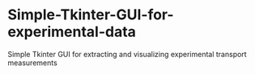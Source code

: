 # Simple-Tkinter-GUI-for-experimental-data
Simple Tkinter  GUI for extracting and visualizing experimental transport measurements
